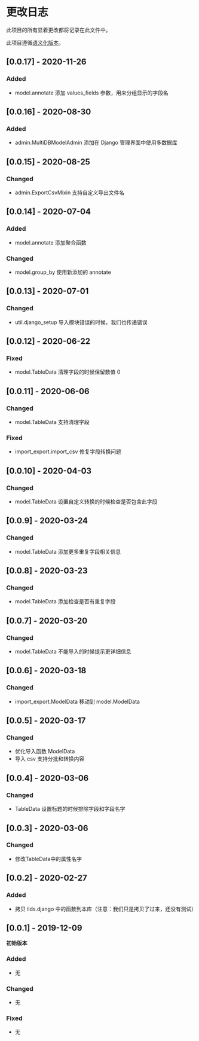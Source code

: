 # 更改日志

此项目的所有显着更改都将记录在此文件中。

此项目遵循[语义化版本](https://semver.org/lang/zh-CN/)。

## [0.0.17] - 2020-11-26
### Added
- model.annotate 添加 values_fields 参数，用来分组显示的字段名

## [0.0.16] - 2020-08-30
### Added
- admin.MultiDBModelAdmin 添加在 Django 管理界面中使用多数据库

## [0.0.15] - 2020-08-25
### Changed
- admin.ExportCsvMixin 支持自定义导出文件名

## [0.0.14] - 2020-07-04
### Added
- model.annotate 添加聚合函数
### Changed
- model.group_by 使用新添加的 annotate

## [0.0.13] - 2020-07-01
### Changed
- util.django_setup 导入模块错误的时候，我们也传递错误

## [0.0.12] - 2020-06-22
### Fixed
- model.TableData 清理字段的时候保留数值 0

## [0.0.11] - 2020-06-06
### Changed
- model.TableData 支持清理字段
### Fixed
- import_export.import_csv 修复字段转换问题

## [0.0.10] - 2020-04-03
### Changed
- model.TableData 设置自定义转换的时候检查是否包含此字段

## [0.0.9] - 2020-03-24
### Changed
- model.TableData 添加更多重复字段相关信息

## [0.0.8] - 2020-03-23
### Changed
- model.TableData 添加检查是否有重复字段

## [0.0.7] - 2020-03-20
### Changed
- model.TableData 不能导入的时候提示更详细信息

## [0.0.6] - 2020-03-18
### Changed
- import_export.ModelData 移动到 model.ModelData

## [0.0.5] - 2020-03-17
### Changed
- 优化导入函数 ModelData
- 导入 csv 支持分批和转换内容

## [0.0.4] - 2020-03-06
### Changed
- TableData 设置标题的时候排除字段和字段名字

## [0.0.3] - 2020-03-06
### Changed
- 修改TableData中的属性名字

## [0.0.2] - 2020-02-27
### Added
- 拷贝 ilds.django 中的函数到本库（注意：我们只是拷贝了过来，还没有测试）

## [0.0.1] - 2019-12-09
**初始版本**
### Added
- 无
### Changed
- 无
### Fixed
- 无

